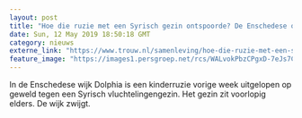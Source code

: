 ```yaml
---
layout: post
title: "Hoe die ruzie met een Syrisch gezin ontspoorde? De Enschedese omwonenden zwijgen als het graf"
date: Sun, 12 May 2019 18:50:18 GMT
category: nieuws
externe_link: "https://www.trouw.nl/samenleving/hoe-die-ruzie-met-een-syrisch-gezin-ontspoorde-de-enschedese-omwonenden-zwijgen-als-het-graf~a112d4078/"
feature_image: "https://images1.persgroep.net/rcs/WALvokPbzCPgxD-7eJs7CWwPJuQ/diocontent/148085349/_focus/0.62/0.63/_fill/230/230?appId=e9b4e2a1869038ffcaf318a6d1463b0b&quality=0.9&format=jpeg"
---
```


In de Enschedese wijk Dolphia is een kinderruzie vorige week uitgelopen op geweld tegen een Syrisch vluchtelingengezin. Het gezin zit voorlopig elders. De wijk zwijgt.
